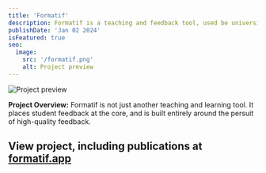 ```yaml
---
title: 'Formatif'
description: Formatif is a teaching and feedback tool, used be universities around Australia to supercharge their feedback.
publishDate: 'Jan 02 2024'
isFeatured: true
seo:
  image:
    src: '/formatif.png'
    alt: Project preview
---
```


![Project preview](/formatif.png)

**Project Overview:**
Formatif is not just another teaching and learning tool. It places student feedback at the core, and is built entirely around the persuit of high-quality feedback.

## View project, including publications at [formatif.app](https://formatif.app/)
